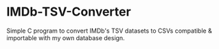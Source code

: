 # IMDb-TSV-Converter
Simple C program to convert IMDb's TSV datasets to CSVs compatible &amp; importable with my own database design.
